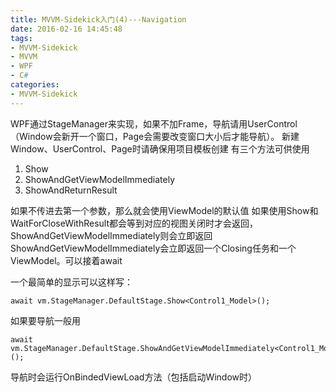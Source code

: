 ```yaml
---
title: MVVM-Sidekick入门(4)---Navigation
date: 2016-02-16 14:45:48
tags: 
- MVVM-Sidekick
- MVVM
- WPF
- C#
categories: 
- MVVM-Sidekick
---
```


WPF通过StageManager来实现，如果不加Frame，导航请用UserControl（Window会新开一个窗口，Page会需要改变窗口大小后才能导航）。
新建Window、UserControl、Page时请确保用项目模板创建
有三个方法可供使用

1. Show
2. ShowAndGetViewModelImmediately
3. ShowAndReturnResult

如果不传进去第一个参数，那么就会使用ViewModel的默认值
如果使用Show和WaitForCloseWithResult都会等到对应的视图关闭时才会返回，ShowAndGetViewModelImmediately则会立即返回
ShowAndGetViewModelImmediately会立即返回一个Closing任务和一个ViewModel。可以接着await

一个最简单的显示可以这样写：
``` CSharp
await vm.StageManager.DefaultStage.Show<Control1_Model>();
```
如果要导航一般用
```CSharp
await vm.StageManager.DefaultStage.ShowAndGetViewModelImmediately<Control1_Model>();
```
导航时会运行OnBindedViewLoad方法（包括启动Window时）